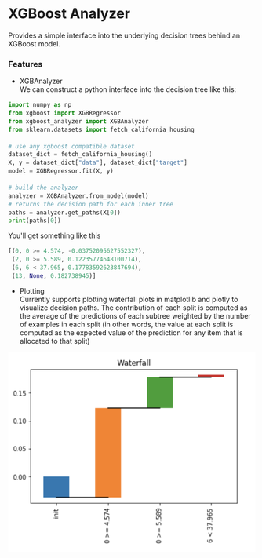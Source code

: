 # XGBoost Analyzer
Provides a simple interface into the underlying decision trees behind an XGBoost model.

### Features
- XGBAnalyzer  
We can construct a python interface into the decision tree like this:

```python
import numpy as np
from xgboost import XGBRegressor
from xgboost_analyzer import XGBAnalyzer
from sklearn.datasets import fetch_california_housing

# use any xgboost compatible dataset
dataset_dict = fetch_california_housing()
X, y = dataset_dict["data"], dataset_dict["target"]
model = XGBRegressor.fit(X, y)

# build the analyzer
analyzer = XGBAnalyzer.from_model(model)
# returns the decision path for each inner tree
paths = analyzer.get_paths(X[0])
print(paths[0])
```

 You'll get something like this
 ```python
 [(0, 0 >= 4.574, -0.03752095627552327),
  (2, 0 >= 5.589, 0.12235774648100714),
  (6, 6 < 37.965, 0.17783592623847694),
  (13, None, 0.182738945)]
 ```

- Plotting  
Currently supports plotting waterfall plots in matplotlib and plotly to visualize decision paths.
The contribution of each split is computed as the average of the predictions of each subtree weighted by the number of examples in each split (in other words, the value at each split is computed as the expected value of the prediction for any item that is allocated to that split)  

![sample waterfall plot](images/waterfall_sample.png?raw=true)
